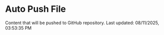 # Auto Push File

Content that will be pushed to GitHub repository.
Last updated: 08/11/2025, 03:53:35 PM